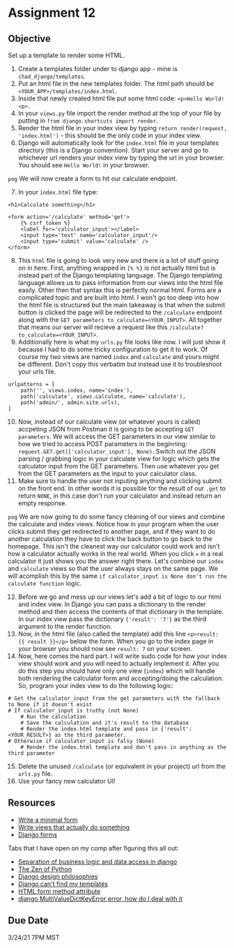 # Assignment 12

## Objective
Set up a template to render some HTML.

1. Create a templates folder under to django app - mine is `chad_django/templates`.
2. Put an html file in the new templates folder. The html path should be `<YOUR_APP>/templates/index.html`.
3. Inside that newly created html file put some html code: `<p>Hello World!<p>`.
4. In your `views.py` file import the render method at the top of your file by putting in `from django.shortcuts import render`.
5. Render the html file in your index view by typing `return render(request, 'index.html')` - this should be the only code in your index view.
6. Django will automatically look for the `index.html` file in your templates directory (this is a Django convention). Start your server and go to whichever url renders your index view by typing the url in your browser. You should see `Hello World!` in your browser.

`pog` We will now create a form to hit our calculate endpoint.

7. In your `index.html` file type:
```
<h1>Calculate something</h1>

<form action='/calculate' method='get'>
    {% csrf_token %}
    <label for='calculator_input'></label>
    <input type='text' name='calculator_input'/>
    <input type='submit' value='calculate' />
</form>
```
8. This `html` file is going to look very new and there is a lot of stuff going on in here. First, anything wrapped in `{% %}` is not actually html but is instead part of the Django templating language. The Django templating language allows us to pass information from our views into the html file easily. Other then that syntax this is perfectly normal html. Forms are a complicated topic and are built into html. I won't go too deep into how the html file is structured but the main takeaway is that when the submit button is clicked the page will be redirected to the `/calculate` endpoint along with the `GET parameters to_calculate=<YOUR_INPUT>`. All together that means our server will recieve a request like this `/calculate?to_calculate=<YOUR_INPUT>`.
9. Additionally here is what my `urls.py` file looks like now. I will just show it because I had to do some tricky configuration to get it to work. Of course my two views are named `index` and `calculate` and yours might be different. Don't copy this verbatim but instead use it to troubleshoot your urls file.
```
urlpatterns = [
    path('', views.index, name='index'),
    path('calculate', views.calculate, name='calculate'),
    path('admin/', admin.site.urls),
]
```
10. Now, instead of our calculate view (or whatever yours is called) accpeting JSON from Postman it is going to be accepting `GET parameters`. We will access the GET parameters in our view similar to how we tried to access POST parameters in the beginning: `request.GET.get(['calculator_input'], None)`. Switch out the JSON parsing / grabbing logic in your calculate view for logic which gets the calculator input from the GET parameters. Then use whatever you get from the GET parameters as the input to your calculator class.
11. Make sure to handle the user not inputing anything and clicking submit on the front end. In other words it is possible for the result of our `.get` to return `NONE`, in this case don't run your calculator and instead return an empty response.

`pog` We are now going to do some fancy cleaning of our views and combine the calculate and index views. Notice how in your program when the user clicks submit they get redirected to another page, and if they want to do another calculation they have to click the back button to go back to the homepage. This isn't the cleanest way our calculator could work and isn't how a calculator actually works in the real world. When you click `=` in a real calculator it just shows you the answer right there. Let's combine our `index` and `calculate` views so that the user always stays on the same page. We will acomplish this by the same `if calculator_input is None don't run the calculate function` logic.

12. Before we go and mess up our views let's add a bit of logic to our html and index view. In Django you can pass a dictionary to the render method and then access the contents of that dictionary in the template. In our index view pass the dictionary `{'result': '7'}` as the third argument to the render function.
13. Now, in the html file (also called the template) add this line `<p>result: {{ result }}</p>` below the form. When you go to the index page in your browser you should now see `result: 7` on your screen.
14. Now, here comes the hard part. I will write sudo code for how your index view should work and you will need to actually implement it. After you do this step you should have only one view (`index`) which will handle both rendering the calculator form and accepting/doing the calculation. So, program your index view to do the following logic:
```
# Get the calculator_input from the get parameters with the fallback to None if it doesn't exist
# If calculator_input is truthy (not None)
    # Run the calculation
    # Save the calculation and it's result to the database
    # Render the index.html template and pass in {'result': <YOUR_RESULT>} as the third parameter.
# Otherwise if calculator_input is falsy (None)
    # Render the index.html template and don't pass in anything as the third parameter
```
15. Delete the unused `/calculate` (or equivalent in your project) url from the `urls.py` file.
16. Use your fancy new calculator UI!

## Resources
* [Write a minimal form](https://docs.djangoproject.com/en/3.1/intro/tutorial04/#write-a-minimal-form)
* [Write views that actually do something](https://docs.djangoproject.com/en/3.1/intro/tutorial03/#write-views-that-actually-do-something)
* [Django forms](https://docs.djangoproject.com/en/3.1/topics/forms/)

Tabs that I have open on my comp after figuring this all out:
* [Separation of business logic and data access in django](https://stackoverflow.com/questions/12578908/separation-of-business-logic-and-data-access-in-django)
* [The Zen of Python](https://www.python.org/dev/peps/pep-0020/)
* [Django design philosophies](https://docs.djangoproject.com/en/dev/misc/design-philosophies/)
* [Django can't find my templates](https://stackoverflow.com/questions/4065045/django-cant-find-my-templates)
* [HTML form method attribute](https://www.w3schools.com/tags/att_form_method.asp)
* [django MultiValueDictKeyError error, how do I deal with it](https://stackoverflow.com/questions/5895588/django-multivaluedictkeyerror-error-how-do-i-deal-with-it)

## Due Date
3/24/21 7PM MST
